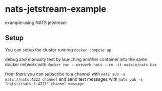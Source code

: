 # nats-jetstream-example
example using NATS jetstream


## Setup 

You can setup the cluster running `docker compose up`

debug and manually test by launching another container into the same docker network with `docker run --network nats --rm -it natsio/nats-box`

from there you can subscribe to a channel with `nats sub -s nats://nats:4222 channel` and send test messages with `nats pub -s "nats://nats-1:4222" channel message`

